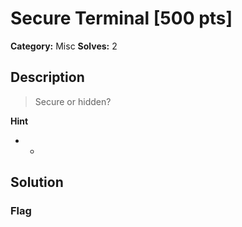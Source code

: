 # Secure Terminal [500 pts]

**Category:** Misc
**Solves:** 2

## Description
>Secure or hidden?

**Hint**
* -

## Solution

### Flag

